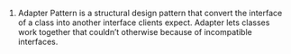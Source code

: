 1. Adapter Pattern is a structural design pattern that convert the interface of a class into another interface clients expect. Adapter lets classes work together that couldn’t otherwise because of incompatible interfaces.